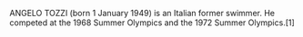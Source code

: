 ANGELO TOZZI (born 1 January 1949) is an Italian former swimmer. He competed at the 1968 Summer Olympics and the 1972 Summer Olympics.[1]
